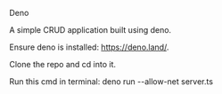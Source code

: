 Deno

A simple CRUD application built using deno.

Ensure deno is installed:  https://deno.land/.

Clone the repo and cd into it.

Run this cmd in terminal: deno run --allow-net server.ts
